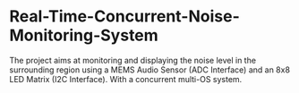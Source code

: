 # Real-Time-Concurrent-Noise-Monitoring-System
The project aims at monitoring and displaying the noise level in the surrounding region using a MEMS Audio Sensor (ADC Interface) and an 8x8 LED Matrix (I2C Interface).
With a concurrent multi-OS system.
